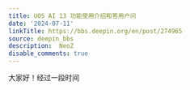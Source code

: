 ```yaml
---
title: UOS AI 13 功能使用介绍和答用户问
date: '2024-07-11'
linkTitle: https://bbs.deepin.org/en/post/274965
source: deepin_bbs
description:  NeoZ 
disable_comments: true
---
```

大家好！经过一段时间
